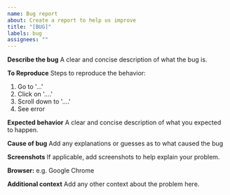 ```yaml
---
name: Bug report
about: Create a report to help us improve
title: "[BUG]"
labels: bug
assignees: ""
---
```


**Describe the bug**
A clear and concise description of what the bug is.

**To Reproduce**
Steps to reproduce the behavior:

1. Go to '...'
2. Click on '....'
3. Scroll down to '....'
4. See error

**Expected behavior**
A clear and concise description of what you expected to happen.

**Cause of bug**
Add any explanations or guesses as to what caused the bug

**Screenshots**
If applicable, add screenshots to help explain your problem.

**Browser:**
e.g. Google Chrome

**Additional context**
Add any other context about the problem here.
